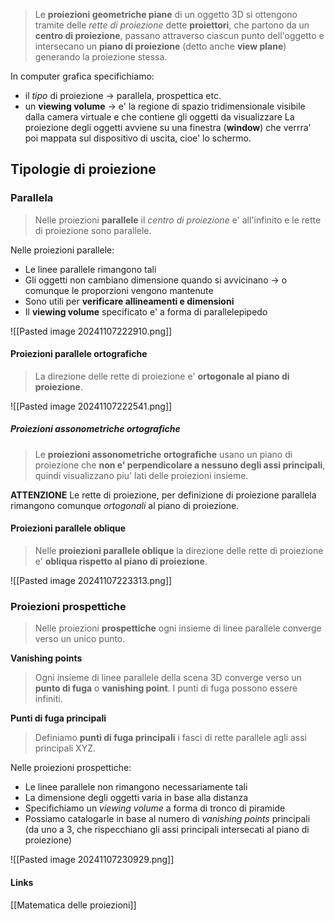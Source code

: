 >Le **proiezioni geometriche piane** di un oggetto 3D si ottengono tramite delle *rette di proiezione* dette **proiettori**, che partono da un **centro di proiezione**, passano attraverso ciascun punto dell'oggetto e intersecano un **piano di proiezione** (detto anche **view plane**) generando la proiezione stessa.

In computer grafica specifichiamo:
- il *tipo* di proiezione -> parallela, prospettica etc.
- un **viewing volume** -> e' la regione di spazio tridimensionale visibile dalla camera virtuale e che contiene gli oggetti da visualizzare
La proiezione degli oggetti avviene su una finestra (**window**) che verrra' poi mappata sul dispositivo di uscita, cioe' lo schermo.

## Tipologie di proiezione
### Parallela
>Nelle proiezioni **parallele** il *centro di proiezione* e' all'infinito e le rette di proiezione sono parallele.

Nelle proiezioni parallele:
- Le linee parallele rimangono tali
- Gli oggetti non cambiano dimensione quando si avvicinano -> o comunque le proporzioni vengono mantenute
- Sono utili per **verificare allineamenti e dimensioni**
- Il **viewing volume** specificato e' a forma di parallelepipedo

![[Pasted image 20241107222910.png]]
#### Proiezioni parallele ortografiche
>La direzione delle rette di proiezione e' **ortogonale al piano di proiezione**.

![[Pasted image 20241107222541.png]]

##### Proiezioni assonometriche ortografiche
>Le **proiezioni assonometriche ortografiche** usano un piano di proiezione che **non e' perpendicolare a nessuno degli assi principali**, quindi visualizzano piu' lati delle proiezioni insieme. 

**ATTENZIONE**
Le rette di proiezione, per definizione di proiezione parallela rimangono comunque *ortogonali* al piano di proiezione.

#### Proiezioni parallele oblique
>Nelle **proiezioni parallele oblique** la direzione delle rette di proiezione e' **obliqua rispetto al piano di proiezione**.

![[Pasted image 20241107223313.png]]

### Proiezioni prospettiche
>Nelle proiezioni **prospettiche** ogni insieme di linee parallele converge verso un unico punto.

**Vanishing points**
>Ogni insieme di linee parallele della scena 3D converge verso un **punto di fuga** o **vanishing point**. I punti di fuga possono essere infiniti.

**Punti di fuga principali**
>Definiamo **punti di fuga principali** i fasci di rette parallele agli assi principali XYZ.


Nelle proiezioni prospettiche:
- Le linee parallele non rimangono necessariamente tali
- La dimensione degli oggetti varia in base alla distanza
- Specifichiamo un *viewing volume* a forma di tronco di piramide
- Possiamo catalogarle in base al numero di *vanishing points* principali (da uno a 3, che rispecchiano gli assi principali intersecati al piano di proiezione)

![[Pasted image 20241107230929.png]]

#### Links
[[Matematica delle proiezioni]]

